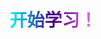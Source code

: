  <h1 style="
            /* font-size: 20px; */
            font-weight: bold;
            background: linear-gradient(to right,rgb(0, 247, 255), #4b0082, #ee82ee);
            -webkit-background-clip: text;
            -webkit-text-fill-color: transparent;
            display: inline-block;
        ">
            开始学习！
        </h1>

<column title='Typora增强插件📄' RecordTime='2025-2-3 12:37' src='study/Typora-plugin/note' overview='使用插件增强Typora功能，比如一键执行命令行，思维导图，一键到顶，文字风格等'  status='已完成✔' delay='1'/>
<column title='Github/Git💻' RecordTime='2025-2-3 16:57' src='word/Github/note' overview='如何使用Github'  status='未完成❌' delay='2'/>

<prompt/>

